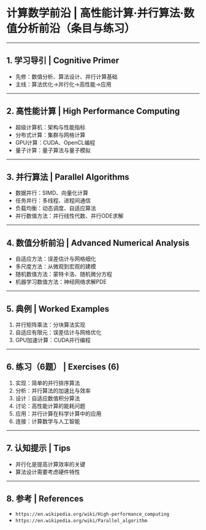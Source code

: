 # 计算数学前沿 | 高性能计算·并行算法·数值分析前沿（条目与练习）

---

## 1. 学习导引 | Cognitive Primer

- 先修：数值分析、算法设计、并行计算基础
- 主线：算法优化→并行化→高性能→应用

---

## 2. 高性能计算 | High Performance Computing

- 超级计算机：架构与性能指标
- 分布式计算：集群与网格计算
- GPU计算：CUDA、OpenCL编程
- 量子计算：量子算法与量子模拟

---

## 3. 并行算法 | Parallel Algorithms

- 数据并行：SIMD、向量化计算
- 任务并行：多线程、进程间通信
- 负载均衡：动态调度、自适应算法
- 并行数值方法：并行线性代数、并行ODE求解

---

## 4. 数值分析前沿 | Advanced Numerical Analysis

- 自适应方法：误差估计与网格细化
- 多尺度方法：从微观到宏观的建模
- 随机数值方法：蒙特卡洛、随机微分方程
- 机器学习数值方法：神经网络求解PDE

---

## 5. 典例 | Worked Examples

1) 并行矩阵乘法：分块算法实现
2) 自适应有限元：误差估计与网格优化
3) GPU加速计算：CUDA并行编程

---

## 6. 练习（6题） | Exercises (6)

1) 实现：简单的并行排序算法
2) 分析：并行算法的加速比与效率
3) 设计：自适应数值积分算法
4) 讨论：高性能计算的能耗问题
5) 应用：并行计算在科学计算中的应用
6) 连接：计算数学与人工智能

---

## 7. 认知提示 | Tips

- 并行化是提高计算效率的关键
- 算法设计需要考虑硬件特性

---

## 8. 参考 | References

- `https://en.wikipedia.org/wiki/High-performance_computing`
- `https://en.wikipedia.org/wiki/Parallel_algorithm`
